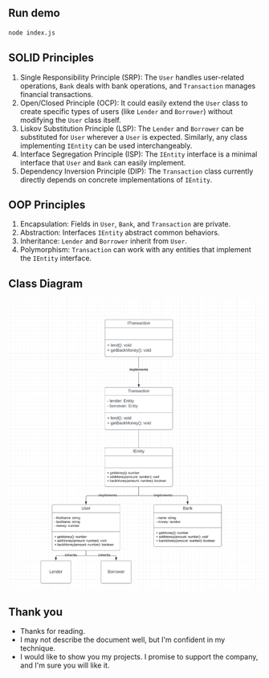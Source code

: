 ## Run demo
```bash
node index.js
```

## SOLID Principles
1. Single Responsibility Principle (SRP):
The `User` handles user-related operations, `Bank` deals with bank operations, and `Transaction` manages financial transactions.
2. Open/Closed Principle (OCP):
It could easily extend the `User` class to create specific types of users (like `Lender` and `Borrower`) without modifying the `User` class itself.
3. Liskov Substitution Principle (LSP):
The `Lender` and `Borrower` can be substituted for `User` wherever a `User` is expected. Similarly, any class implementing `IEntity` can be used interchangeably.
4. Interface Segregation Principle (ISP):
The `IEntity` interface is a minimal interface that `User` and `Bank` can easily implement.
5. Dependency Inversion Principle (DIP):
The `Transaction` class currently directly depends on concrete implementations of `IEntity`.

## OOP Principles
1. Encapsulation:
   Fields in `User`, `Bank`, and `Transaction` are private.
2. Abstraction:
   Interfaces `IEntity` abstract common behaviors.
3. Inheritance:
   `Lender` and `Borrower` inherit from `User`.
4. Polymorphism:
   `Transaction` can work with any entities that implement the `IEntity` interface.

## Class Diagram
![img_1.png](img_1.png)

## Thank you
- Thanks for reading.
- I may not describe the document well, but I'm confident in my technique.
- I would like to show you my projects. I promise to support the company, and I'm sure you will like it.

